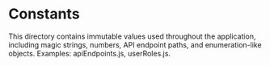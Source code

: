 # Constants

This directory contains immutable values used throughout the application,
including magic strings, numbers, API endpoint paths, and enumeration-like
objects. Examples: apiEndpoints.js, userRoles.js.
